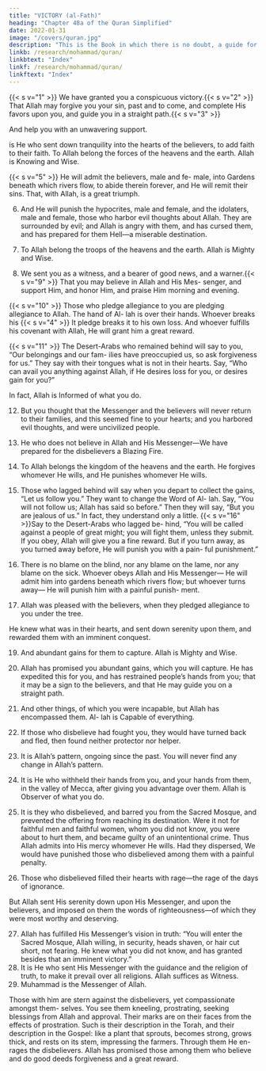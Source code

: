 ```yaml
---
title: "VICTORY (al-Fath)"
heading: "Chapter 48a of the Quran Simplified"
date: 2022-01-31
image: "/covers/quran.jpg"
description: "This is the Book in which there is no doubt, a guide for the righteous."
linkb: /research/mohammad/quran/
linkbtext: "Index"
linkf: /research/mohammad/quran/
linkftext: "Index"
---
```



{{< s v="1" >}}  We have granted you a conspicuous victory.{{< s v="2" >}}  That Allah may forgive you your sin, past
and to come, and complete His favors upon you, and guide you in a straight path.{{< s v="3" >}}  

And help you with an unwavering support.

is He who sent down tranquility into the hearts of the believers, to add faith to their
faith. To Allah belong the forces of the heavens and the earth. Allah is Knowing and Wise.

{{< s v="5" >}}  He will admit the believers, male and fe-
male, into Gardens beneath which rivers flow, to abide therein forever, and He will remit their sins. That, with Allah, is a great triumph.

6. And He will punish the hypocrites, male and female, and the idolaters, male and female, those who harbor evil thoughts about
Allah. They are surrounded by evil; and Allah is angry with them, and has cursed them, and
has prepared for them Hell—a miserable destination.

7. To Allah belong the troops of the heavens and the earth. Allah is Mighty and Wise.

8. We sent you as a witness, and a bearer of
good news, and a warner.{{< s v="9" >}}  That you may believe in Allah and His Mes-
senger, and support Him, and honor Him,
and praise Him morning and evening.

{{< s v="10" >}}  Those who pledge allegiance to you are pledging allegiance to Allah. The hand of Al-
lah is over their hands. Whoever breaks his {{< s v="4" >}}  It
pledge breaks it to his own loss. And whoever
fulfills his covenant with Allah, He will grant
him a great reward.

{{< s v="11" >}}  The Desert-Arabs who remained behind will say to you, “Our belongings and our fam-
ilies have preoccupied us, so ask forgiveness for us.” They say with their tongues what is
not in their hearts. Say, “Who can avail you anything against Allah, if He desires loss for
you, or desires gain for you?” 

In fact, Allah is Informed of what you do.

12. But you thought that the Messenger and the believers will never return to their families, and this seemed fine to your hearts; and you harbored evil thoughts, and were uncivilized people.

13. He who does not believe in Allah and His Messenger—We have prepared for the disbelievers a Blazing Fire.

14. To Allah belongs the kingdom of the heavens and the earth. He forgives whomever He
wills, and He punishes whomever He wills.

15. Those who lagged behind will say when you depart to collect the gains, “Let us follow
you.” They want to change the Word of Al-
lah. Say, “You will not follow us; Allah has
said so before.” Then they will say, “But you
are jealous of us.” In fact, they understand
only a little.
{{< s v="16" >}}Say to the Desert-Arabs who lagged be-
hind, “You will be called against a people of
great might; you will fight them, unless they
submit. If you obey, Allah will give you a fine
reward. But if you turn away, as you turned
away before, He will punish you with a pain-
ful punishment.”
17. There is no blame on the blind, nor any
blame on the lame, nor any blame on the sick.
Whoever obeys Allah and His Messenger—
He will admit him into gardens beneath
which rivers flow; but whoever turns away—
He will punish him with a painful punish-
ment.
18. Allah was pleased with the believers, when
they pledged allegiance to you under the tree.

He knew what was in their hearts, and sent down serenity upon them, and rewarded
them with an imminent conquest.

19. And abundant gains for them to capture. Allah is Mighty and Wise.
20. Allah has promised you abundant gains, which you will capture. He has expedited this
for you, and has restrained people’s hands from you; that it may be a sign to the believers, and that He may guide you on a straight path.

21. And other things, of which you were incapable, but Allah has encompassed them. Al-
lah is Capable of everything.

22. If those who disbelieve had fought you, they would have turned back and fled, then
found neither protector nor helper.

23. It is Allah’s pattern, ongoing since the past. You will never find any change in Allah’s pattern.
24. It is He who withheld their hands from you, and your hands from them, in the valley
of Mecca, after giving you advantage over them. Allah is Observer of what you do.
25. It is they who disbelieved, and barred you from the Sacred Mosque, and prevented the offering from reaching its destination. Were it not for faithful men and faithful women, whom you did not know, you were about to hurt them, and became guilty of an unintentional crime. Thus Allah admits into His
mercy whomever He wills. Had they dispersed, We would have punished those who
disbelieved among them with a painful penalty.

26. Those who disbelieved filled their hearts with rage—the rage of the days of ignorance.

But Allah sent His serenity down upon His Messenger, and upon the believers, and imposed on them the words of righteousness—of which they were most worthy and deserving. 

27. Allah has fulfilled His Messenger’s vision in truth: “You will enter the Sacred Mosque,
Allah willing, in security, heads shaven, or hair cut short, not fearing. He knew what you
did not know, and has granted besides that an imminent victory.”
28. It is He who sent His Messenger with the guidance and the religion of truth, to make it
prevail over all religions. Allah suffices as Witness.
29. Muhammad is the Messenger of Allah. 

Those with him are stern against the disbelievers, yet compassionate amongst them-
selves. You see them kneeling, prostrating, seeking blessings from Allah and approval.
Their marks are on their faces from the effects of prostration. Such is their description
in the Torah, and their description in the Gospel: like a plant that sprouts, becomes
strong, grows thick, and rests on its stem, impressing the farmers. Through them He en-
rages the disbelievers. Allah has promised those among them who believe and do good
deeds forgiveness and a great reward.

